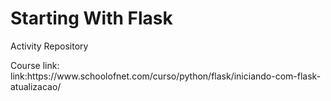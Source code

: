 <h1>Starting With Flask</h1>
<p>Activity Repository</p>
<p>Course link: link:https://www.schoolofnet.com/curso/python/flask/iniciando-com-flask-atualizacao/</p>
